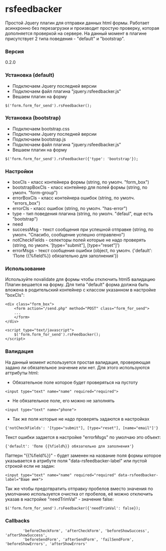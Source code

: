 # rsfeedbacker
Простой Jquery плагин для отправки данных html формы. Работает асинхронно без перезагрузки и производит простую проверку, которая дополняется проверкой на сервере. На данный момент в плагине присутствует 2 типа поведения - "default" и "bootstrap". 

### Версия
0.2.0

### Установка (default)
* Подключаем Jquery последней версии
* Подключаем файл плагина "jquery.rsfeedbacker.js"
* Вешаем плагин на форму

```
$('form.form_for_send').rsFeedbacker();
```
 
### Установка (bootstrap)
* Подключаем bootstrap.css
* Подключаем Jquery последней версии
* Подключаем bootstrap.js
* Подключаем файл плагина "jquery.rsfeedbacker.js"
* Вешаем плагин на форму

```
$('form.form_for_send').rsFeedbacker({'type': 'bootstrap'});
```
 
### Настройки
- boxCls - класс контейнера формы (string, по умолч. "form_box")
- bootstrapBoxCls - класс контейнер для полей формы (string, по умолч. "form-group")
- errorBoxCls - класс контейнера ошибок (string, по умолч. "errors_box")
- errorCls - класс ошибок (string, по умолч. "has-error")
- type - тип поведения плагина (string, по умолч. "defaul", еще есть "bootstrap")
- need
- successMsg - текст сообщения при успешной отправке (string, по умолч. "Спасибо, сообщение успешно отправлено")
- notCheckFields - селекторы полей которые не надо проверять (string, по умолч. '[type="submit"], [type="reset"]')
- errorMsgs - текст сообщения ошибки (object, по умолч. {'default': 'Поле {{%field%}} обязательно для заполнения'})
    
### Использование
Используйте novalidate для формы чтобы отключить html5 валидацию
Плагин вешается на форму. Для типа "default" форма должна быть вложена в родительский контейнер с классом указанном в настройке "boxCls":
```
<div class="form_box">
    <form action="/send.php" method="POST" class="form_for_send">
    ...
    </form>
</div>

<script type="text/javascript">
    $('form.form_for_send').rsFeedbacker();
</script>
```
### Валидация
На данный момент используется простая валидация, проверяющая задано ли обязательное значение или нет. Для этого используются аттрибуты html:
- Обязательное поле которое будет проверяться на пустоту
```
<input type="text" name="name" required="required">
```
- Не обязательное поле, его можно не заполнять
```
<input type="text" name="phone">
```
- Так же поля которые не надо проверять задаются в настройках
```
{'notCheckFields': '[type="submit"], [type="reset"], [name="email"]'}
```
Текст ошибки задается в настройке "errorMsgs" по умолчаю это объект:
```
{'default': 'Поле {{%field%}} обязательно для заполнения'}
```
Паттерн "{{%field%}}" - будет заменен на название поля формы которое указывается в атрибуте поля "data-rsfeedbacker-label" или пустой строкой если не задан:
```
<input type="text" name="name" required="required" data-rsfeedbacker-label="Ваше имя">
```
Так же чтобы предотвратить отправку пробелов вместо значения по умолчанию используется очистка от пробелов, её можно отключить указав в настройке "needTrimVal" - значение false:
```
$('form.form_for_send').rsFeedbacker({'needTrimVal': false});
```
### Callbacks
            'beforeCheckForm', 'afterCheckForm', 'beforeShowSuccess', 'afterShowSuccess',
            'beforeSendForm', 'afterSendForm', 'failSendForm', 'beforeShowErrors', 'afterShowErrors'
